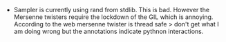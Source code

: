 - Sampler is currently using rand from stdlib. This is bad.
However the Mersenne twisters require the lockdown of the GIL
which is annoying. According to the web mersenne twister is thread safe > don't get what I am doing wrong but the annotations
indicate pythnon interactions.
